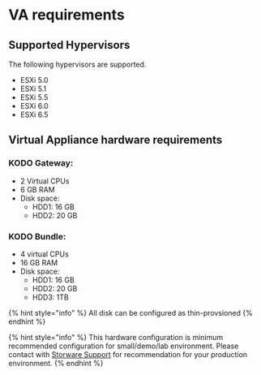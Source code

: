 # VA requirements

## **Supported Hypervisors** <a id="supported-hypervisors"></a>

The following hypervisors are supported.

* ESXi 5.0
* ESXi 5.1
* ESXi 5.5
* ESXi 6.0
* ESXi 6.5

## **Virtual Appliance hardware requirements** <a id="virtual-appliance-hardware-requirements"></a>

### KODO Gateway: <a id="kodo-gateway"></a>

* 2 Virtual CPUs
* 6 GB RAM
* Disk space:
  * HDD1: 16 GB
  * HDD2: 20 GB

### KODO Bundle: <a id="kodo-bundle"></a>

* 4 virtual CPUs
* 16 GB RAM
* Disk space:
  * HDD1: 16 GB
  * HDD2: 20 GB
  * HDD3: 1TB

{% hint style="info" %}
All disk can be configured as thin-provsioned
{% endhint %}

{% hint style="info" %}
This hardware configuration is minimum recommended configuration for small/demo/lab environment. Please contact with [Storware Support](mailto:support@storware.eu) for recommendation for your production environment.
{% endhint %}

